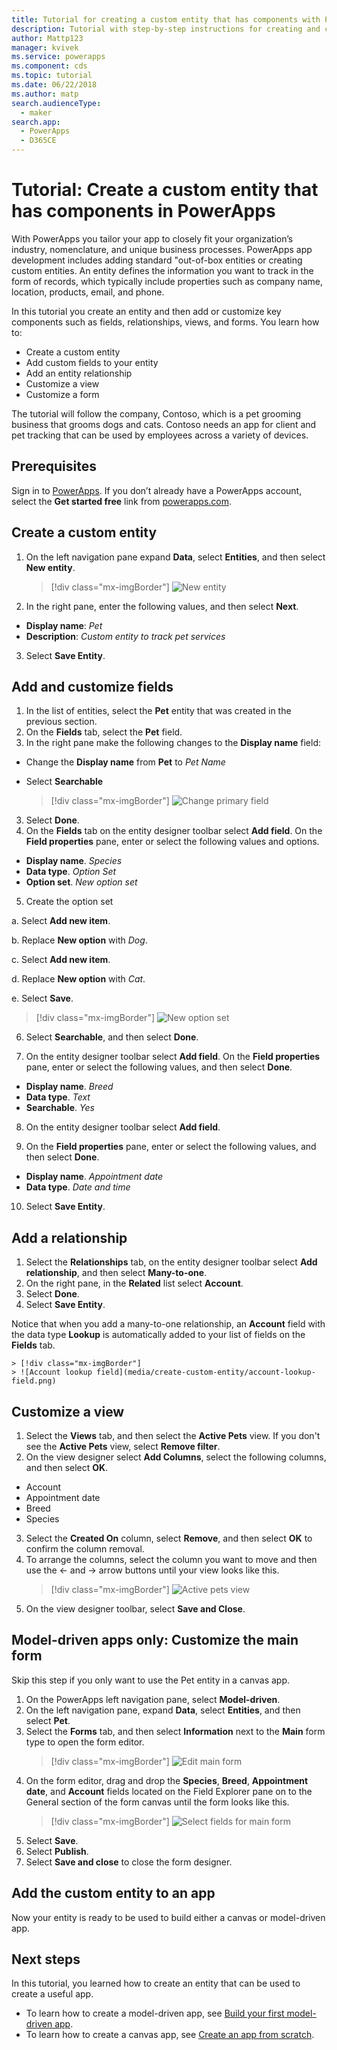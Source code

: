 ```yaml
---
title: Tutorial for creating a custom entity that has components with PowerApps | Microsoft Docs
description: Tutorial with step-by-step instructions for creating and configuring an entity to use with a PowerApps app.
author: Mattp123
manager: kvivek
ms.service: powerapps
ms.component: cds
ms.topic: tutorial
ms.date: 06/22/2018
ms.author: matp
search.audienceType: 
  - maker
search.app: 
  - PowerApps
  - D365CE
---
```


# Tutorial: Create a custom entity that has components in PowerApps

With PowerApps you tailor your app to closely fit your organization’s industry, nomenclature, and unique business processes. PowerApps app development includes adding standard "out-of-box entities or creating custom entities. An entity defines the information you want to track in the form of records, which typically include properties such as company name, location, products, email, and phone. 

In this tutorial you create an entity and then add or customize key components such as fields, relationships, views, and forms. You learn how to:

- Create a custom entity
- Add custom fields to your entity
- Add an entity relationship
- Customize a view 
- Customize a form

The tutorial will follow the company, Contoso, which is a pet grooming business that grooms dogs and cats. Contoso needs an app for client and pet tracking that can be used by employees across a variety of devices.

## Prerequisites

Sign in to [PowerApps](https://web.powerapps.com/?utm_source=padocs&utm_medium=linkinadoc&utm_campaign=referralsfromdoc). If you don’t already have a PowerApps account, select the **Get started free** link from [powerapps.com](https://web.powerapps.com/?utm_source=padocs&utm_medium=linkinadoc&utm_campaign=referralsfromdoc).

## Create a custom entity

1. On the left navigation pane expand **Data**, select **Entities**, and then select **New entity**.
    > [!div class="mx-imgBorder"] 
    > ![New entity](media/create-custom-entity/create-new-entity.png)
2. In the right pane, enter the following values, and then select **Next**.
  - **Display name**: *Pet* 
  - **Description**: *Custom entity to track pet services*
3. Select **Save Entity**.

## Add and customize fields
 
1. In the list of entities, select the **Pet** entity that was created in the previous section.
2. On the **Fields** tab, select the **Pet** field.
3. In the right pane make the following changes to the **Display name** field: 
  - Change the **Display name** from **Pet** to *Pet Name*
  -	Select **Searchable**  
  
    > [!div class="mx-imgBorder"] 
    > ![Change primary field](media/create-custom-entity/primary-field.png)
3. Select **Done**.
4. On the **Fields** tab on the entity designer toolbar select **Add field**. On the **Field properties** pane, enter or select the following values and options.
  - **Display name**. *Species*
  - **Data type**. *Option Set*
  - **Option set**. *New option set*
5. Create the option set

  a. Select **Add new item**. 
  
  b. Replace **New option** with *Dog*. 
   
  c. Select **Add new item**. 
    
  d.  Replace **New option** with *Cat*. 
    
  e. Select **Save**. 

  > [!div class="mx-imgBorder"] 
  > ![New option set](media/create-custom-entity/optionset-add-items.png)

6. Select **Searchable**, and then select **Done**.

7. On the entity designer toolbar select **Add field**. On the **Field properties** pane, enter or select the following values, and then select **Done**.
  - **Display name**. *Breed*
  - **Data type**. *Text*
  - **Searchable**. *Yes*

8. On the entity designer toolbar select **Add field**. 

9. On the **Field properties** pane, enter or select the following values, and then select **Done**. 
  -	**Display name**. *Appointment date*
  - **Data type**. *Date and time*

10. Select **Save Entity**.

## Add a relationship

1. Select the **Relationships** tab, on the entity designer toolbar select **Add relationship**, and then select **Many-to-one**. 
2. On the right pane, in the **Related** list select **Account**.
3. Select **Done**.
4. Select **Save Entity**.

Notice that when you add a many-to-one relationship, an **Account** field with the data type **Lookup** is automatically added to your list of fields on the **Fields** tab.

    > [!div class="mx-imgBorder"]
    > ![Account lookup field](media/create-custom-entity/account-lookup-field.png)

## Customize a view

1. Select the **Views** tab, and then select the **Active Pets** view. If you don't see the **Active Pets** view, select **Remove filter**.
2. On the view designer select **Add Columns**, select the following columns, and then select **OK**.
  - Account
  - Appointment date 
  - Breed 
  - Species
3. Select the **Created On** column, select **Remove**, and then select **OK** to confirm the column removal.
4. To arrange the columns, select the column you want to move and then use the <- and -> arrow buttons until your view looks like this.
    > [!div class="mx-imgBorder"] 
    > ![Active pets view](media/create-custom-entity/active-pets-view.png)
5. On the view designer toolbar, select **Save and Close**.  

## Model-driven apps only: Customize the main form

Skip this step if you only want to use the Pet entity in a canvas app. 

1. On the PowerApps left navigation pane, select **Model-driven**.
2. On the left navigation pane, expand **Data**, select **Entities**, and then select **Pet**.
3. Select the **Forms** tab, and then select **Information** next to the **Main** form type to open the form editor.
    > [!div class="mx-imgBorder"] 
    > ![Edit main form](media/create-custom-entity/main-form-edit.png)
4. On the form editor, drag and drop the **Species**, **Breed**, **Appointment date**, and **Account** fields located on the Field Explorer pane on to the General section of the form canvas until the form looks like this.
    > [!div class="mx-imgBorder"] 
    > ![Select fields for main form](media/create-custom-entity/main-form-edit2.png) 
5. Select **Save**.
6. Select **Publish**.
7. Select **Save and close** to close the form designer.

## Add the custom entity to an app

Now your entity is ready to be used to build either a canvas or model-driven app. 

## Next steps

In this tutorial, you learned how to create an entity that can be used to create a useful app. 
- To learn how to create a model-driven app, see [Build your first model-driven app](../model-driven-apps/build-first-model-driven-app.md).
- To learn how to create a canvas app, see [Create an app from scratch](../canvas-apps/get-started-create-from-blank.md).
